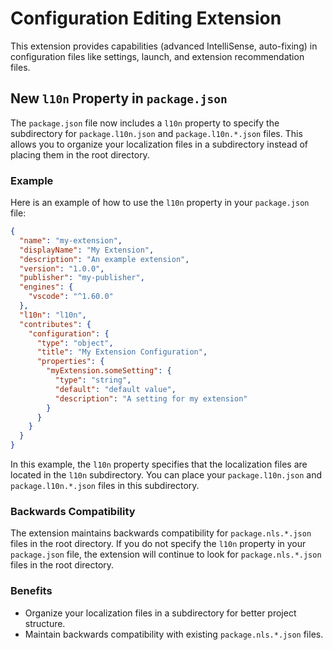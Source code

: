 # Configuration Editing Extension

This extension provides capabilities (advanced IntelliSense, auto-fixing) in configuration files like settings, launch, and extension recommendation files.

## New `l10n` Property in `package.json`

The `package.json` file now includes a `l10n` property to specify the subdirectory for `package.l10n.json` and `package.l10n.*.json` files. This allows you to organize your localization files in a subdirectory instead of placing them in the root directory.

### Example

Here is an example of how to use the `l10n` property in your `package.json` file:

```json
{
  "name": "my-extension",
  "displayName": "My Extension",
  "description": "An example extension",
  "version": "1.0.0",
  "publisher": "my-publisher",
  "engines": {
    "vscode": "^1.60.0"
  },
  "l10n": "l10n",
  "contributes": {
    "configuration": {
      "type": "object",
      "title": "My Extension Configuration",
      "properties": {
        "myExtension.someSetting": {
          "type": "string",
          "default": "default value",
          "description": "A setting for my extension"
        }
      }
    }
  }
}
```

In this example, the `l10n` property specifies that the localization files are located in the `l10n` subdirectory. You can place your `package.l10n.json` and `package.l10n.*.json` files in this subdirectory.

### Backwards Compatibility

The extension maintains backwards compatibility for `package.nls.*.json` files in the root directory. If you do not specify the `l10n` property in your `package.json` file, the extension will continue to look for `package.nls.*.json` files in the root directory.

### Benefits

- Organize your localization files in a subdirectory for better project structure.
- Maintain backwards compatibility with existing `package.nls.*.json` files.
